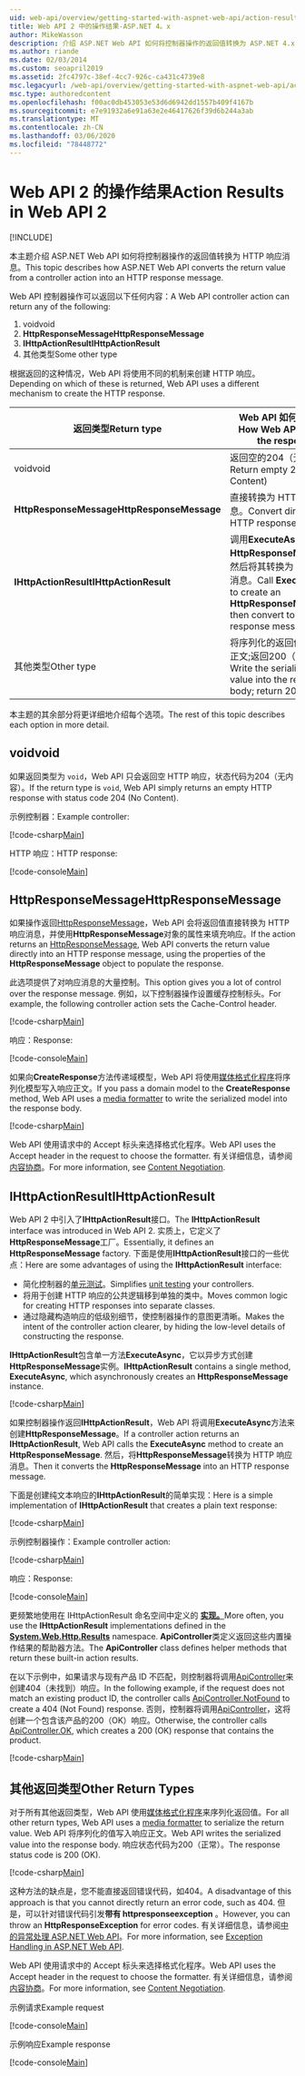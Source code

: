 ```yaml
---
uid: web-api/overview/getting-started-with-aspnet-web-api/action-results
title: Web API 2 中的操作结果-ASP.NET 4。x
author: MikeWasson
description: 介绍 ASP.NET Web API 如何将控制器操作的返回值转换为 ASP.NET 4.x 中的 HTTP 响应消息。
ms.author: riande
ms.date: 02/03/2014
ms.custom: seoapril2019
ms.assetid: 2fc4797c-38ef-4cc7-926c-ca431c4739e8
msc.legacyurl: /web-api/overview/getting-started-with-aspnet-web-api/action-results
msc.type: authoredcontent
ms.openlocfilehash: f00ac0db453053e53d6d6942dd1557b409f4167b
ms.sourcegitcommit: e7e91932a6e91a63e2e46417626f39d6b244a3ab
ms.translationtype: MT
ms.contentlocale: zh-CN
ms.lasthandoff: 03/06/2020
ms.locfileid: "78448772"
---
```

# <a name="action-results-in-web-api-2"></a><span data-ttu-id="b4aed-103">Web API 2 的操作结果</span><span class="sxs-lookup"><span data-stu-id="b4aed-103">Action Results in Web API 2</span></span>

[!INCLUDE[](~/includes/coreWebAPI.md)]

<span data-ttu-id="b4aed-104">本主题介绍 ASP.NET Web API 如何将控制器操作的返回值转换为 HTTP 响应消息。</span><span class="sxs-lookup"><span data-stu-id="b4aed-104">This topic describes how ASP.NET Web API converts the return value from a controller action into an HTTP response message.</span></span>

<span data-ttu-id="b4aed-105">Web API 控制器操作可以返回以下任何内容：</span><span class="sxs-lookup"><span data-stu-id="b4aed-105">A Web API controller action can return any of the following:</span></span>

1. <span data-ttu-id="b4aed-106">void</span><span class="sxs-lookup"><span data-stu-id="b4aed-106">void</span></span>
2. <span data-ttu-id="b4aed-107">**HttpResponseMessage**</span><span class="sxs-lookup"><span data-stu-id="b4aed-107">**HttpResponseMessage**</span></span>
3. <span data-ttu-id="b4aed-108">**IHttpActionResult**</span><span class="sxs-lookup"><span data-stu-id="b4aed-108">**IHttpActionResult**</span></span>
4. <span data-ttu-id="b4aed-109">其他类型</span><span class="sxs-lookup"><span data-stu-id="b4aed-109">Some other type</span></span>

<span data-ttu-id="b4aed-110">根据返回的这种情况，Web API 将使用不同的机制来创建 HTTP 响应。</span><span class="sxs-lookup"><span data-stu-id="b4aed-110">Depending on which of these is returned, Web API uses a different mechanism to create the HTTP response.</span></span>

| <span data-ttu-id="b4aed-111">返回类型</span><span class="sxs-lookup"><span data-stu-id="b4aed-111">Return type</span></span> | <span data-ttu-id="b4aed-112">Web API 如何创建响应</span><span class="sxs-lookup"><span data-stu-id="b4aed-112">How Web API creates the response</span></span> |
| --- | --- |
| <span data-ttu-id="b4aed-113">void</span><span class="sxs-lookup"><span data-stu-id="b4aed-113">void</span></span> | <span data-ttu-id="b4aed-114">返回空的204（无内容）</span><span class="sxs-lookup"><span data-stu-id="b4aed-114">Return empty 204 (No Content)</span></span> |
| <span data-ttu-id="b4aed-115">**HttpResponseMessage**</span><span class="sxs-lookup"><span data-stu-id="b4aed-115">**HttpResponseMessage**</span></span> | <span data-ttu-id="b4aed-116">直接转换为 HTTP 响应消息。</span><span class="sxs-lookup"><span data-stu-id="b4aed-116">Convert directly to an HTTP response message.</span></span> |
| <span data-ttu-id="b4aed-117">**IHttpActionResult**</span><span class="sxs-lookup"><span data-stu-id="b4aed-117">**IHttpActionResult**</span></span> | <span data-ttu-id="b4aed-118">调用**ExecuteAsync**创建**HttpResponseMessage**，然后将其转换为 HTTP 响应消息。</span><span class="sxs-lookup"><span data-stu-id="b4aed-118">Call **ExecuteAsync** to create an **HttpResponseMessage**, then convert to an HTTP response message.</span></span> |
| <span data-ttu-id="b4aed-119">其他类型</span><span class="sxs-lookup"><span data-stu-id="b4aed-119">Other type</span></span> | <span data-ttu-id="b4aed-120">将序列化的返回值写入响应正文;返回200（OK）。</span><span class="sxs-lookup"><span data-stu-id="b4aed-120">Write the serialized return value into the response body; return 200 (OK).</span></span> |

<span data-ttu-id="b4aed-121">本主题的其余部分将更详细地介绍每个选项。</span><span class="sxs-lookup"><span data-stu-id="b4aed-121">The rest of this topic describes each option in more detail.</span></span>

## <a name="void"></a><span data-ttu-id="b4aed-122">void</span><span class="sxs-lookup"><span data-stu-id="b4aed-122">void</span></span>

<span data-ttu-id="b4aed-123">如果返回类型为 `void`，Web API 只会返回空 HTTP 响应，状态代码为204（无内容）。</span><span class="sxs-lookup"><span data-stu-id="b4aed-123">If the return type is `void`, Web API simply returns an empty HTTP response with status code 204 (No Content).</span></span>

<span data-ttu-id="b4aed-124">示例控制器：</span><span class="sxs-lookup"><span data-stu-id="b4aed-124">Example controller:</span></span>

[!code-csharp[Main](action-results/samples/sample1.cs)]

<span data-ttu-id="b4aed-125">HTTP 响应：</span><span class="sxs-lookup"><span data-stu-id="b4aed-125">HTTP response:</span></span>

[!code-console[Main](action-results/samples/sample2.cmd)]

## <a name="httpresponsemessage"></a><span data-ttu-id="b4aed-126">HttpResponseMessage</span><span class="sxs-lookup"><span data-stu-id="b4aed-126">HttpResponseMessage</span></span>

<span data-ttu-id="b4aed-127">如果操作返回[HttpResponseMessage](https://msdn.microsoft.com/library/system.net.http.httpresponsemessage.aspx)，Web API 会将返回值直接转换为 HTTP 响应消息，并使用**HttpResponseMessage**对象的属性来填充响应。</span><span class="sxs-lookup"><span data-stu-id="b4aed-127">If the action returns an [HttpResponseMessage](https://msdn.microsoft.com/library/system.net.http.httpresponsemessage.aspx), Web API converts the return value directly into an HTTP response message, using the properties of the **HttpResponseMessage** object to populate the response.</span></span>

<span data-ttu-id="b4aed-128">此选项提供了对响应消息的大量控制。</span><span class="sxs-lookup"><span data-stu-id="b4aed-128">This option gives you a lot of control over the response message.</span></span> <span data-ttu-id="b4aed-129">例如，以下控制器操作设置缓存控制标头。</span><span class="sxs-lookup"><span data-stu-id="b4aed-129">For example, the following controller action sets the Cache-Control header.</span></span>

[!code-csharp[Main](action-results/samples/sample3.cs)]

<span data-ttu-id="b4aed-130">响应：</span><span class="sxs-lookup"><span data-stu-id="b4aed-130">Response:</span></span>

[!code-console[Main](action-results/samples/sample4.cmd?highlight=2)]

<span data-ttu-id="b4aed-131">如果向**CreateResponse**方法传递域模型，Web API 将使用[媒体格式化程序](../formats-and-model-binding/media-formatters.md)将序列化模型写入响应正文。</span><span class="sxs-lookup"><span data-stu-id="b4aed-131">If you pass a domain model to the **CreateResponse** method, Web API uses a [media formatter](../formats-and-model-binding/media-formatters.md) to write the serialized model into the response body.</span></span>

[!code-csharp[Main](action-results/samples/sample5.cs)]

<span data-ttu-id="b4aed-132">Web API 使用请求中的 Accept 标头来选择格式化程序。</span><span class="sxs-lookup"><span data-stu-id="b4aed-132">Web API uses the Accept header in the request to choose the formatter.</span></span> <span data-ttu-id="b4aed-133">有关详细信息，请参阅[内容协商](../formats-and-model-binding/content-negotiation.md)。</span><span class="sxs-lookup"><span data-stu-id="b4aed-133">For more information, see [Content Negotiation](../formats-and-model-binding/content-negotiation.md).</span></span>

## <a name="ihttpactionresult"></a><span data-ttu-id="b4aed-134">IHttpActionResult</span><span class="sxs-lookup"><span data-stu-id="b4aed-134">IHttpActionResult</span></span>

<span data-ttu-id="b4aed-135">Web API 2 中引入了**IHttpActionResult**接口。</span><span class="sxs-lookup"><span data-stu-id="b4aed-135">The **IHttpActionResult** interface was introduced in Web API 2.</span></span> <span data-ttu-id="b4aed-136">实质上，它定义了**HttpResponseMessage**工厂。</span><span class="sxs-lookup"><span data-stu-id="b4aed-136">Essentially, it defines an **HttpResponseMessage** factory.</span></span> <span data-ttu-id="b4aed-137">下面是使用**IHttpActionResult**接口的一些优点：</span><span class="sxs-lookup"><span data-stu-id="b4aed-137">Here are some advantages of using the **IHttpActionResult** interface:</span></span>

- <span data-ttu-id="b4aed-138">简化控制器的[单元测试](../testing-and-debugging/unit-testing-controllers-in-web-api.md)。</span><span class="sxs-lookup"><span data-stu-id="b4aed-138">Simplifies [unit testing](../testing-and-debugging/unit-testing-controllers-in-web-api.md) your controllers.</span></span>
- <span data-ttu-id="b4aed-139">将用于创建 HTTP 响应的公共逻辑移到单独的类中。</span><span class="sxs-lookup"><span data-stu-id="b4aed-139">Moves common logic for creating HTTP responses into separate classes.</span></span>
- <span data-ttu-id="b4aed-140">通过隐藏构造响应的低级别细节，使控制器操作的意图更清晰。</span><span class="sxs-lookup"><span data-stu-id="b4aed-140">Makes the intent of the controller action clearer, by hiding the low-level details of constructing the response.</span></span>

<span data-ttu-id="b4aed-141">**IHttpActionResult**包含单一方法**ExecuteAsync**，它以异步方式创建**HttpResponseMessage**实例。</span><span class="sxs-lookup"><span data-stu-id="b4aed-141">**IHttpActionResult** contains a single method, **ExecuteAsync**, which asynchronously creates an **HttpResponseMessage** instance.</span></span>

[!code-csharp[Main](action-results/samples/sample6.cs)]

<span data-ttu-id="b4aed-142">如果控制器操作返回**IHttpActionResult**，Web API 将调用**ExecuteAsync**方法来创建**HttpResponseMessage**。</span><span class="sxs-lookup"><span data-stu-id="b4aed-142">If a controller action returns an **IHttpActionResult**, Web API calls the **ExecuteAsync** method to create an **HttpResponseMessage**.</span></span> <span data-ttu-id="b4aed-143">然后，将**HttpResponseMessage**转换为 HTTP 响应消息。</span><span class="sxs-lookup"><span data-stu-id="b4aed-143">Then it converts the **HttpResponseMessage** into an HTTP response message.</span></span>

<span data-ttu-id="b4aed-144">下面是创建纯文本响应的**IHttpActionResult**的简单实现：</span><span class="sxs-lookup"><span data-stu-id="b4aed-144">Here is a simple implementation of **IHttpActionResult** that creates a plain text response:</span></span>

[!code-csharp[Main](action-results/samples/sample7.cs)]

<span data-ttu-id="b4aed-145">示例控制器操作：</span><span class="sxs-lookup"><span data-stu-id="b4aed-145">Example controller action:</span></span>

[!code-csharp[Main](action-results/samples/sample8.cs)]

<span data-ttu-id="b4aed-146">响应：</span><span class="sxs-lookup"><span data-stu-id="b4aed-146">Response:</span></span>

[!code-console[Main](action-results/samples/sample9.cmd)]

<span data-ttu-id="b4aed-147">更频繁地使用在 IHttpActionResult 命名空间中定义的 **[实现。](https://msdn.microsoft.com/library/system.web.http.results.aspx)**</span><span class="sxs-lookup"><span data-stu-id="b4aed-147">More often, you use the **IHttpActionResult** implementations defined in the **[System.Web.Http.Results](https://msdn.microsoft.com/library/system.web.http.results.aspx)** namespace.</span></span> <span data-ttu-id="b4aed-148">**ApiController**类定义返回这些内置操作结果的帮助器方法。</span><span class="sxs-lookup"><span data-stu-id="b4aed-148">The **ApiController** class defines helper methods that return these built-in action results.</span></span>

<span data-ttu-id="b4aed-149">在以下示例中，如果请求与现有产品 ID 不匹配，则控制器将调用[ApiController](https://msdn.microsoft.com/library/system.web.http.apicontroller.notfound.aspx)来创建404（未找到）响应。</span><span class="sxs-lookup"><span data-stu-id="b4aed-149">In the following example, if the request does not match an existing product ID, the controller calls [ApiController.NotFound](https://msdn.microsoft.com/library/system.web.http.apicontroller.notfound.aspx) to create a 404 (Not Found) response.</span></span> <span data-ttu-id="b4aed-150">否则，控制器将调用[ApiController](https://msdn.microsoft.com/library/dn314591.aspx)，这将创建一个包含该产品的200（OK）响应。</span><span class="sxs-lookup"><span data-stu-id="b4aed-150">Otherwise, the controller calls [ApiController.OK](https://msdn.microsoft.com/library/dn314591.aspx), which creates a 200 (OK) response that contains the product.</span></span>

[!code-csharp[Main](action-results/samples/sample10.cs)]

## <a name="other-return-types"></a><span data-ttu-id="b4aed-151">其他返回类型</span><span class="sxs-lookup"><span data-stu-id="b4aed-151">Other Return Types</span></span>

<span data-ttu-id="b4aed-152">对于所有其他返回类型，Web API 使用[媒体格式化程序](../formats-and-model-binding/media-formatters.md)来序列化返回值。</span><span class="sxs-lookup"><span data-stu-id="b4aed-152">For all other return types, Web API uses a [media formatter](../formats-and-model-binding/media-formatters.md) to serialize the return value.</span></span> <span data-ttu-id="b4aed-153">Web API 将序列化的值写入响应正文。</span><span class="sxs-lookup"><span data-stu-id="b4aed-153">Web API writes the serialized value into the response body.</span></span> <span data-ttu-id="b4aed-154">响应状态代码为200（正常）。</span><span class="sxs-lookup"><span data-stu-id="b4aed-154">The response status code is 200 (OK).</span></span>

[!code-csharp[Main](action-results/samples/sample11.cs)]

<span data-ttu-id="b4aed-155">这种方法的缺点是，您不能直接返回错误代码，如404。</span><span class="sxs-lookup"><span data-stu-id="b4aed-155">A disadvantage of this approach is that you cannot directly return an error code, such as 404.</span></span> <span data-ttu-id="b4aed-156">但是，可以针对错误代码引发**带有 httpresponseexception** 。</span><span class="sxs-lookup"><span data-stu-id="b4aed-156">However, you can throw an **HttpResponseException** for error codes.</span></span> <span data-ttu-id="b4aed-157">有关详细信息，请参阅[中的异常处理 ASP.NET Web API](../error-handling/exception-handling.md)。</span><span class="sxs-lookup"><span data-stu-id="b4aed-157">For more information, see [Exception Handling in ASP.NET Web API](../error-handling/exception-handling.md).</span></span>

<span data-ttu-id="b4aed-158">Web API 使用请求中的 Accept 标头来选择格式化程序。</span><span class="sxs-lookup"><span data-stu-id="b4aed-158">Web API uses the Accept header in the request to choose the formatter.</span></span> <span data-ttu-id="b4aed-159">有关详细信息，请参阅[内容协商](../formats-and-model-binding/content-negotiation.md)。</span><span class="sxs-lookup"><span data-stu-id="b4aed-159">For more information, see [Content Negotiation](../formats-and-model-binding/content-negotiation.md).</span></span>

<span data-ttu-id="b4aed-160">示例请求</span><span class="sxs-lookup"><span data-stu-id="b4aed-160">Example request</span></span>

[!code-console[Main](action-results/samples/sample12.cmd)]

<span data-ttu-id="b4aed-161">示例响应</span><span class="sxs-lookup"><span data-stu-id="b4aed-161">Example response</span></span>

[!code-console[Main](action-results/samples/sample13.cmd)]
